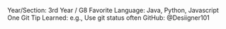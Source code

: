 Year/Section: 3rd Year / G8
Favorite Language: Java, Python, Javascript
One Git Tip Learned: e.g., Use git status often
GitHub: @Desiigner101
